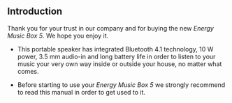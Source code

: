## Introduction

Thank you for your trust in our company and for buying the new *Energy Music Box 5*. We hope you enjoy it.

*	This portable speaker has integrated Bluetooth 4.1 technology, 10 W power, 3.5 mm audio-in and long battery life in order to listen to your music your very own way inside or outside your house, no matter what comes.

*	Before starting to use your *Energy Music Box 5* we strongly recommend to read this manual in order to get used to it.
